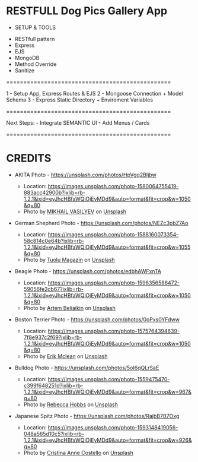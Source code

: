 # RESTFULL Dog Pics Gallery App

* SETUP & TOOLS
 - RESTfull pattern
 - Express
 - EJS
 - MongoDB
 - Method Override
 - Sanitize

================================================

1 - Setup App, Express Routes  & EJS
2 - Mongoose Connection + Model Schema
3 - Express Static Directory + Enviroment Variables

================================================

Next Steps:
    - Integrate SEMANTIC UI
        - Add Menus / Cards


================================================

# CREDITS

* AKITA Photo - https://unsplash.com/photos/HpVgq2BIjbw
    * Location: https://images.unsplash.com/photo-1580064755419-883acc42900b?ixlib=rb-1.2.1&ixid=eyJhcHBfaWQiOjEyMDd9&auto=format&fit=crop&w=1050&q=80
    * Photo by <a href="https://unsplash.com/@miklevasilyev?utm_source=unsplash&amp;utm_medium=referral&amp;utm_content=creditCopyText">MIKHAIL VASILYEV</a> on <a href="https://unsplash.com/s/photos/akita-dog?utm_source=unsplash&amp;utm_medium=referral&amp;utm_content=creditCopyText">Unsplash</a></span>


* German Shepherd Photo - https://unsplash.com/photos/NEZc3pbZ7Ao
    * Location: https://images.unsplash.com/photo-1588160073354-58c814c0e64b?ixlib=rb-1.2.1&ixid=eyJhcHBfaWQiOjEyMDd9&auto=format&fit=crop&w=1055&q=80
    * Photo by <a href="https://unsplash.com/@tuolu_de?utm_source=unsplash&amp;utm_medium=referral&amp;utm_content=creditCopyText">Tuolu Magazin</a> on <a href="https://unsplash.com/s/photos/german-shepherd-dog?utm_source=unsplash&amp;utm_medium=referral&amp;utm_content=creditCopyText">Unsplash</a></span>


* Beagle Photo - https://unsplash.com/photos/edbhAWFxnTA
    * Location: https://images.unsplash.com/photo-1596356586472-59056fe2cb67?ixlib=rb-1.2.1&ixid=eyJhcHBfaWQiOjEyMDd9&auto=format&fit=crop&w=1050&q=80
    * Photo by <a href="https://unsplash.com/@belart84?utm_source=unsplash&amp;utm_medium=referral&amp;utm_content=creditCopyText">Artem Beliaikin</a> on <a href="https://unsplash.com/s/photos/beagle-dog?utm_source=unsplash&amp;utm_medium=referral&amp;utm_content=creditCopyText">Unsplash</a></span>


* Boston Terrier Photo - https://unsplash.com/photos/0oPxs0YFdww
    * Location: https://images.unsplash.com/photo-1575764394639-7f8e937c2f69?ixlib=rb-1.2.1&ixid=eyJhcHBfaWQiOjEyMDd9&auto=format&fit=crop&w=1050&q=80
    * Photo by <a href="https://unsplash.com/@introspectivedsgn?utm_source=unsplash&amp;utm_medium=referral&amp;utm_content=creditCopyText">Erik Mclean</a> on <a href="https://unsplash.com/s/photos/boston-terrier?utm_source=unsplash&amp;utm_medium=referral&amp;utm_content=creditCopyText">Unsplash</a></span>


* Bulldog Photo - https://unsplash.com/photos/5oI6qQLrSaE
    * Location: https://images.unsplash.com/photo-1559475470-c399f648251d?ixlib=rb-1.2.1&ixid=eyJhcHBfaWQiOjEyMDd9&auto=format&fit=crop&w=967&q=80
    * Photo by <a href="https://unsplash.com/@luna_and_boo?utm_source=unsplash&amp;utm_medium=referral&amp;utm_content=creditCopyText">Rebecca Hobbs</a> on <a href="https://unsplash.com/s/photos/bulldogs?utm_source=unsplash&amp;utm_medium=referral&amp;utm_content=creditCopyText">Unsplash</a></span>


* Japanese Spitz Photo - https://unsplash.com/photos/RajbB7B7Oxg
    * Location: https://images.unsplash.com/photo-1593148419056-048a565d10c5?ixlib=rb-1.2.1&ixid=eyJhcHBfaWQiOjEyMDd9&auto=format&fit=crop&w=926&q=80
    * Photo by <a href="https://unsplash.com/@lightupphotos?utm_source=unsplash&amp;utm_medium=referral&amp;utm_content=creditCopyText">Cristina Anne Costello</a> on <a href="https://unsplash.com/s/photos/spitz-dog?utm_source=unsplash&amp;utm_medium=referral&amp;utm_content=creditCopyText">Unsplash</a></span>
